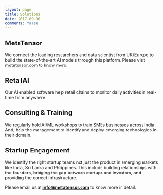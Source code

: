 ```yaml
---
layout: page
title: Solutions
date: 2017-09-30
comments: false
---
```



## MetaTensor
We connect the leading researchers  and data scientist from UK/Europe to build the state-of-the-art AI models through this platform. Please visit [metatensor.com](http://metatensor.com/) to know more.

## RetailAI
Our AI enabled software help retail chains to monitor daily activities in real-time from anywhere. 

## Consulting & Training
We regularly hold AI/ML workshops to train SMEs businesses across India. And, help the management to identify and deploy emerging technologies in their domain.


## Startup Engagement
We identify the right startup teams not just the product in emerging markets like India, Sri Lanka and Philippines. 
This include building relationships with the founders, bridging the gap between startups and investors, and providing the correct infrastructure.


Please email us at **info@metatensor.com** to know more in detail.

